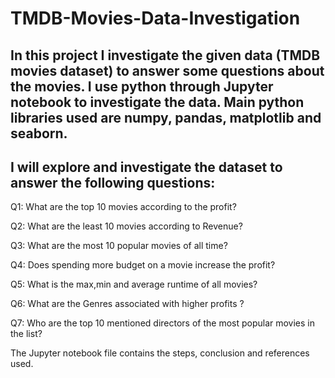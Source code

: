 # TMDB-Movies-Data-Investigation
## In this project I investigate the given data (TMDB movies dataset) to answer some questions about the movies. I use python through Jupyter notebook to investigate the data. Main python libraries used are numpy, pandas, matplotlib and seaborn. 
## I will explore and investigate the dataset to answer the following questions:
Q1: What are the top 10 movies according to the profit?

Q2: What are the least 10 movies according to Revenue?

Q3: What are the most 10 popular movies of all time?

Q4: Does spending more budget on a movie increase the profit?

Q5: What is the max,min and average runtime of all movies?

Q6: What are the Genres associated with higher profits ?

Q7: Who are the top 10 mentioned directors of the most popular movies in the list?

The Jupyter notebook file contains the steps, conclusion and references used.
